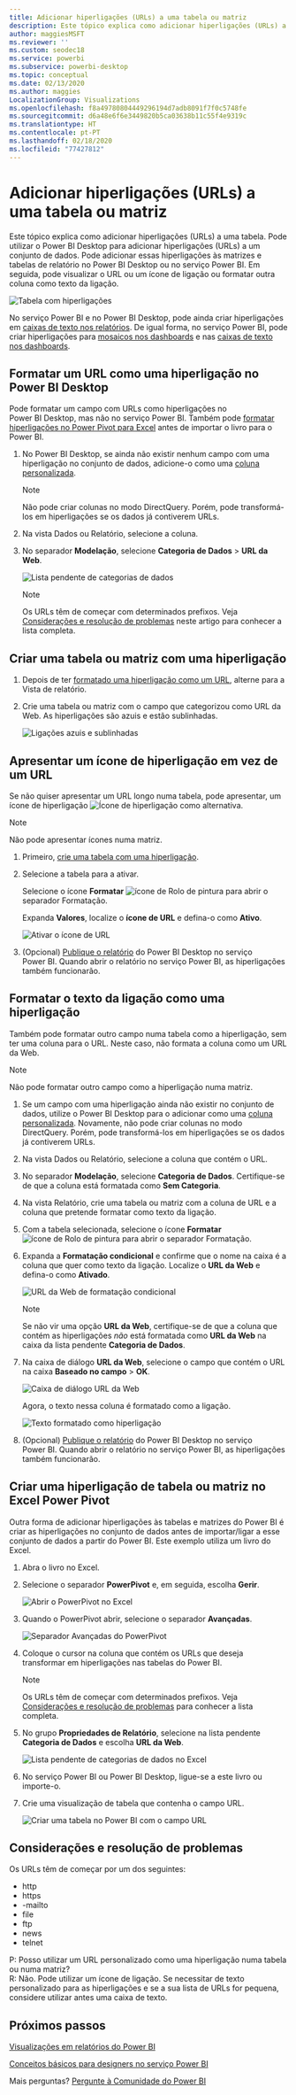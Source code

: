 ```yaml
---
title: Adicionar hiperligações (URLs) a uma tabela ou matriz
description: Este tópico explica como adicionar hiperligações (URLs) a uma tabela. Pode utilizar o Power BI Desktop para adicionar hiperligações (URLs) a um conjunto de dados. Em seguida, no Power BI Desktop ou no serviço Power BI, pode adicionar essas hiperligações às matrizes e tabelas de relatório.
author: maggiesMSFT
ms.reviewer: ''
ms.custom: seodec18
ms.service: powerbi
ms.subservice: powerbi-desktop
ms.topic: conceptual
ms.date: 02/13/2020
ms.author: maggies
LocalizationGroup: Visualizations
ms.openlocfilehash: f8a49780804449296194d7adb8091f7f0c5748fe
ms.sourcegitcommit: d6a48e6f6e3449820b5ca03638b11c55f4e9319c
ms.translationtype: HT
ms.contentlocale: pt-PT
ms.lasthandoff: 02/18/2020
ms.locfileid: "77427812"
---
```

# <a name="add-hyperlinks-urls-to-a-table-or-matrix"></a>Adicionar hiperligações (URLs) a uma tabela ou matriz
Este tópico explica como adicionar hiperligações (URLs) a uma tabela. Pode utilizar o Power BI Desktop para adicionar hiperligações (URLs) a um conjunto de dados. Pode adicionar essas hiperligações às matrizes e tabelas de relatório no Power BI Desktop ou no serviço Power BI. Em seguida, pode visualizar o URL ou um ícone de ligação ou formatar outra coluna como texto da ligação.

![Tabela com hiperligações](media/power-bi-hyperlinks-in-tables/power-bi-url-link-text.png)

No serviço Power BI e no Power BI Desktop, pode ainda criar hiperligações em [caixas de texto nos relatórios](service-add-hyperlink-to-text-box.md). De igual forma, no serviço Power BI, pode criar hiperligações para [mosaicos nos dashboards](service-dashboard-edit-tile.md) e nas [caixas de texto nos dashboards](service-dashboard-add-widget.md). 


## <a name="format-a-url-as-a-hyperlink-in-power-bi-desktop"></a>Formatar um URL como uma hiperligação no Power BI Desktop

Pode formatar um campo com URLs como hiperligações no Power BI Desktop, mas não no serviço Power BI. Também pode [formatar hiperligações no Power Pivot para Excel](#create-a-table-or-matrix-hyperlink-in-excel-power-pivot) antes de importar o livro para o Power BI.

1. No Power BI Desktop, se ainda não existir nenhum campo com uma hiperligação no conjunto de dados, adicione-o como uma [coluna personalizada](desktop-common-query-tasks.md).

    > [!NOTE]
    > Não pode criar colunas no modo DirectQuery.  Porém, pode transformá-los em hiperligações se os dados já contiverem URLs.

2. Na vista Dados ou Relatório, selecione a coluna. 

3. No separador **Modelação**, selecione **Categoria de Dados** > **URL da Web**.
   
    ![Lista pendente de categorias de dados](media/power-bi-hyperlinks-in-tables/power-bi-format-web-url.png)

    > [!NOTE]
    > Os URLs têm de começar com determinados prefixos. Veja [Considerações e resolução de problemas](#considerations-and-troubleshooting) neste artigo para conhecer a lista completa.

## <a name="create-a-table-or-matrix-with-a-hyperlink"></a>Criar uma tabela ou matriz com uma hiperligação

1. Depois de ter [formatado uma hiperligação como um URL](#format-a-url-as-a-hyperlink-in-power-bi-desktop), alterne para a Vista de relatório.
2. Crie uma tabela ou matriz com o campo que categorizou como URL da Web. As hiperligações são azuis e estão sublinhadas.

    ![Ligações azuis e sublinhadas](media/power-bi-hyperlinks-in-tables/power-bi-url-blue-underline.png)


## <a name="display-a-hyperlink-icon-instead-of-a-url"></a>Apresentar um ícone de hiperligação em vez de um URL

Se não quiser apresentar um URL longo numa tabela, pode apresentar, um ícone de hiperligação ![Ícone de hiperligação](media/power-bi-hyperlinks-in-tables/power-bi-hyperlink-icon.png) como alternativa. 

> [!NOTE]
> Não pode apresentar ícones numa matriz.
   
1. Primeiro, [crie uma tabela com uma hiperligação](#create-a-table-or-matrix-with-a-hyperlink).

2. Selecione a tabela para a ativar.

    Selecione o ícone **Formatar** ![ícone de Rolo de pintura](media/power-bi-hyperlinks-in-tables/power-bi-paintroller.png) para abrir o separador Formatação.

    Expanda **Valores**, localize o **ícone de URL** e defina-o como **Ativo**.

    ![Ativar o ícone de URL](media/power-bi-hyperlinks-in-tables/power-bi-url-icon-on.png)

1. (Opcional) [Publique o relatório](desktop-upload-desktop-files.md) do Power BI Desktop no serviço Power BI. Quando abrir o relatório no serviço Power BI, as hiperligações também funcionarão.

## <a name="format-link-text-as-a-hyperlink"></a>Formatar o texto da ligação como uma hiperligação

Também pode formatar outro campo numa tabela como a hiperligação, sem ter uma coluna para o URL. Neste caso, não formata a coluna como um URL da Web.

> [!NOTE]
> Não pode formatar outro campo como a hiperligação numa matriz.

1. Se um campo com uma hiperligação ainda não existir no conjunto de dados, utilize o Power BI Desktop para o adicionar como uma [coluna personalizada](desktop-common-query-tasks.md). Novamente, não pode criar colunas no modo DirectQuery.  Porém, pode transformá-los em hiperligações se os dados já contiverem URLs.

2. Na vista Dados ou Relatório, selecione a coluna que contém o URL. 

3. No separador **Modelação**, selecione **Categoria de Dados**. Certifique-se de que a coluna está formatada como **Sem Categoria**.

2. Na vista Relatório, crie uma tabela ou matriz com a coluna de URL e a coluna que pretende formatar como texto da ligação.

3. Com a tabela selecionada, selecione o ícone **Formatar** ![ícone de Rolo de pintura](media/power-bi-hyperlinks-in-tables/power-bi-paintroller.png) para abrir o separador Formatação.

4. Expanda a **Formatação condicional** e confirme que o nome na caixa é a coluna que quer como texto da ligação. Localize o **URL da Web** e defina-o como **Ativado**.

    ![URL da Web de formatação condicional](media/power-bi-hyperlinks-in-tables/power-bi-format-conditional-web-url.png)

    > [!NOTE]
    > Se não vir uma opção **URL da Web**, certifique-se de que a coluna que contém as hiperligações *não* está formatada como **URL da Web** na caixa da lista pendente **Categoria de Dados**.

5. Na caixa de diálogo **URL da Web**, selecione o campo que contém o URL na caixa **Baseado no campo** > **OK**.

    ![Caixa de diálogo URL da Web](media/power-bi-hyperlinks-in-tables/power-bi-format-web-url-dialog.png)

    Agora, o texto nessa coluna é formatado como a ligação.

    ![Texto formatado como hiperligação](media/power-bi-hyperlinks-in-tables/power-bi-url-link-text.png)

1. (Opcional) [Publique o relatório](desktop-upload-desktop-files.md) do Power BI Desktop no serviço Power BI. Quando abrir o relatório no serviço Power BI, as hiperligações também funcionarão.

## <a name="create-a-table-or-matrix-hyperlink-in-excel-power-pivot"></a>Criar uma hiperligação de tabela ou matriz no Excel Power Pivot

Outra forma de adicionar hiperligações às tabelas e matrizes do Power BI é criar as hiperligações no conjunto de dados antes de importar/ligar a esse conjunto de dados a partir do Power BI. Este exemplo utiliza um livro do Excel.

1. Abra o livro no Excel.
2. Selecione o separador **PowerPivot** e, em seguida, escolha **Gerir**.
   
   ![Abrir o PowerPivot no Excel](media/power-bi-hyperlinks-in-tables/createhyperlinkinpowerpivot2.png)
1. Quando o PowerPivot abrir, selecione o separador **Avançadas**.
   
   ![Separador Avançadas do PowerPivot](media/power-bi-hyperlinks-in-tables/createhyperlinkinpowerpivot3.png)
4. Coloque o cursor na coluna que contém os URLs que deseja transformar em hiperligações nas tabelas do Power BI.
   
   > [!NOTE]
   > Os URLs têm de começar com determinados prefixos. Veja [Considerações e resolução de problemas](#considerations-and-troubleshooting) para conhecer a lista completa.
   > 
   
5. No grupo **Propriedades de Relatório**, selecione na lista pendente **Categoria de Dados** e escolha **URL da Web**. 
   
   ![Lista pendente de categorias de dados no Excel](media/power-bi-hyperlinks-in-tables/createhyperlinksnew.png)

6. No serviço Power BI ou Power BI Desktop, ligue-se a este livro ou importe-o.
7. Crie uma visualização de tabela que contenha o campo URL.
   
   ![Criar uma tabela no Power BI com o campo URL](media/power-bi-hyperlinks-in-tables/hyperlinksintables.gif)

## <a name="considerations-and-troubleshooting"></a>Considerações e resolução de problemas

Os URLs têm de começar por um dos seguintes:
- http
- https
- -mailto
- file
- ftp
- news
- telnet

P: Posso utilizar um URL personalizado como uma hiperligação numa tabela ou numa matriz?    
R: Não. Pode utilizar um ícone de ligação. Se necessitar de texto personalizado para as hiperligações e se a sua lista de URLs for pequena, considere utilizar antes uma caixa de texto.


## <a name="next-steps"></a>Próximos passos
[Visualizações em relatórios do Power BI](visuals/power-bi-report-visualizations.md)

[Conceitos básicos para designers no serviço Power BI](service-basic-concepts.md)

Mais perguntas? [Pergunte à Comunidade do Power BI](https://community.powerbi.com/)

